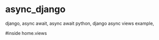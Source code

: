# async_django
 django, async await, async await python, django async views example,


 #inside home.views
